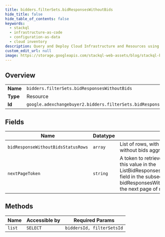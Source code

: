 ```yaml
---
title: bidders.filterSets.bidResponsesWithoutBids
hide_title: false
hide_table_of_contents: false
keywords:
  - stackql
  - infrastructure-as-code
  - configuration-as-data
  - cloud inventory
description: Query and Deploy Cloud Infrastructure and Resources using SQL
custom_edit_url: null
image: https://storage.googleapis.com/stackql-web-assets/blog/stackql-blog-post-featured-image.png
---
```

  
    

## Overview
<table><tbody>
<tr><td><b>Name</b></td><td><code>bidders.filterSets.bidResponsesWithoutBids</code></td></tr>
<tr><td><b>Type</b></td><td>Resource</td></tr>
<tr><td><b>Id</b></td><td><code>google.adexchangebuyer2.bidders.filterSets.bidResponsesWithoutBids</code></td></tr>
</tbody></table>

## Fields
| Name | Datatype | Description |
| ---- | -------- | ----------- |
| `bidResponseWithoutBidsStatusRows` | `array` | List of rows, with counts of bid responses without bids aggregated by status. |
| `nextPageToken` | `string` | A token to retrieve the next page of results. Pass this value in the ListBidResponsesWithoutBidsRequest.pageToken field in the subsequent call to the bidResponsesWithoutBids.list method to retrieve the next page of results. |
## Methods
| Name | Accessible by | Required Params |
| ---- | ------------- | --------------- |
| `list` | `SELECT` | `biddersId, filterSetsId` |
